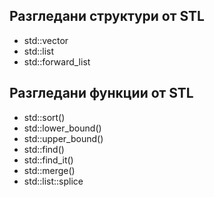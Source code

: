 ## Разгледани структури от STL

* std::vector
* std::list
* std::forward_list

## Разгледани функции от STL
* std::sort()
* std::lower_bound()
* std::upper_bound()
* std::find()
* std::find_it()
* std::merge()
* std::list::splice
